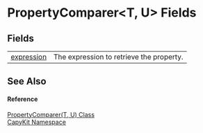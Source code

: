 # PropertyComparer&lt;T, U&gt; Fields




## Fields
<table>
<tr>
<td><a href="F_CapyKit_PropertyComparer_2_expression.md">expression</a></td>
<td>The expression to retrieve the property.</td></tr>
</table>

## See Also


#### Reference
<a href="T_CapyKit_PropertyComparer_2.md">PropertyComparer(T, U) Class</a>  
<a href="N_CapyKit.md">CapyKit Namespace</a>  
